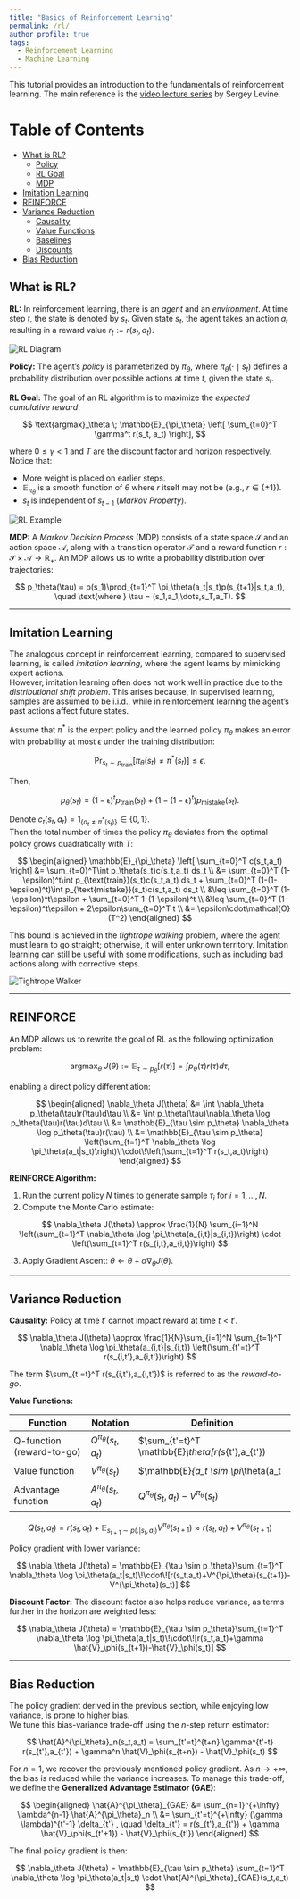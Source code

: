 ```yaml
---
title: "Basics of Reinforcement Learning"
permalink: /rl/
author_profile: true
tags:
  - Reinforcement Learning
  - Machine Learning
---
```


This tutorial provides an introduction to the fundamentals of reinforcement learning.  The main reference is the [video lecture series](https://www.youtube.com/playlist?list=PL_iWQOsE6TfVYGEGiAOMaOzzv41Jfm_Ps) by Sergey Levine.

# Table of Contents

- [What is RL?](#what-is-rl)
   - [Policy](#policy)
   - [RL Goal](#rl-goal)
   - [MDP](#mdp)
- [Imitation Learning](#imitation-learning)
- [REINFORCE](#reinforce)
- [Variance Reduction](#variance-reduction)
   - [Causality](#causality)
   - [Value Functions](#value-functions)
   - [Baselines](#baselines)
   - [Discounts](#discounts)
- [Bias Reduction](#bias-reduction)


## What is RL?

**RL:** In reinforcement learning, there is an *agent* and an *environment*.  At time step $t$, the state is denoted by $s_t$.  Given state $s_t$, the agent takes an action $a_t$ resulting in a reward value $r_t := r(s_t, a_t)$.

![RL Diagram](figs/00.png)

**Policy:** The agent’s *policy* is parameterized by $\pi_\theta$,  where $\pi_\theta(\cdot \mid s_t)$ defines a probability distribution over possible actions at time $t$, given the state $s_t$.

**RL Goal:** The goal of an RL algorithm is to maximize the *expected cumulative reward*:

$$
\text{argmax}_\theta \; \mathbb{E}_{\pi_\theta} \left[ \sum_{t=0}^T \gamma^t r(s_t, a_t) \right],
$$

where $0 \leq \gamma < 1$ and $T$ are the discount factor and horizon respectively. Notice that:

- More weight is placed on earlier steps.
- $\mathbb{E}_{\pi_\theta}$ is a smooth function of $\theta$ where $r$ itself may not be (e.g., $r \in \{\pm 1\}$).
- $s_t$ is independent of $s_{t-1}$ (*Markov Property*).

![RL Example](figs/01.png)

**MDP:** A *Markov Decision Process* (MDP) consists of a state space $\mathcal{S}$ and an action space $\mathcal{A}$,  along with a transition operator $\mathcal{T}$ and a reward function  $r : \mathcal{S} \times \mathcal{A} \to \mathbb{R}_+$.  An MDP allows us to write a probability distribution over trajectories:

$$
p_\theta(\tau) = p(s_1)\prod_{t=1}^T \pi_\theta(a_t|s_t)p(s_{t+1}|s_t,a_t),
\quad \text{where } \tau = (s_1,a_1,\dots,s_T,a_T).
$$

---

## Imitation Learning

The analogous concept in reinforcement learning, compared to supervised learning, is called *imitation learning*,  where the agent learns by mimicking expert actions.  
However, imitation learning often does not work well in practice due to the *distributional shift problem*. This arises because, in supervised learning, samples are assumed to be i.i.d., while in reinforcement learning the agent’s past actions affect future states.

Assume that $\pi^*$ is the expert policy and the learned policy $\pi_\theta$ makes an error with probability at most $\epsilon$ under the training distribution:

$$
\Pr_{s_t \sim p_{\text{train}}}\big[\pi_\theta(s_t) \neq \pi^*(s_t)\big] \leq \epsilon.
$$

Then,

$$
p_{\theta}(s_t) = (1-\epsilon)^t p_{\text{train}}(s_t)+(1-(1-\epsilon)^t)p_{\text{mistake}}(s_t).
$$

Denote $c_t(s_t, a_t) = 1_{\{a_t \neq \pi^*(s_t)\}} \in \{0, 1\}$.  
Then the total number of times the policy $\pi_\theta$ deviates from the optimal policy grows quadratically with $T$:

$$
\begin{aligned}
\mathbb{E}_{\pi_\theta} \left[ \sum_{t=0}^T c(s_t,a_t) \right] 
&= \sum_{t=0}^T\int p_\theta(s_t)c(s_t,a_t) ds_t \\
&=  \sum_{t=0}^T (1-\epsilon)^t\int p_{\text{train}}(s_t)c(s_t,a_t) ds_t + \sum_{t=0}^T (1-(1-\epsilon)^t)\int p_{\text{mistake}}(s_t)c(s_t,a_t) ds_t  \\ 
&\leq  \sum_{t=0}^T (1-\epsilon)^t\epsilon + \sum_{t=0}^T 1-(1-\epsilon)^t \\ 
&\leq  \sum_{t=0}^T (1-\epsilon)^t\epsilon + 2\epsilon\sum_{t=0}^T t \\ 
&= \epsilon\cdot\mathcal{O}(T^2)
\end{aligned}
$$

This bound is achieved in the *tightrope walking* problem, where the agent must learn to go straight; otherwise, it will enter unknown territory. Imitation learning can still be useful with some modifications, such as including bad actions along with corrective steps.

![Tightrope Walker](figs/02.png)

---

## REINFORCE

An MDP allows us to rewrite the goal of RL as the following optimization problem:

$$
\text{argmax}_\theta \; J(\theta):= \mathbb{E}_{\tau \sim p_\theta}[r(\tau)] = \int p_\theta(\tau)r(\tau)d\tau,
$$

enabling a direct policy differentiation:

$$
\begin{aligned}
\nabla_\theta J(\theta) &= \int \nabla_\theta p_\theta(\tau)r(\tau)d\tau  \\ 
&= \int p_\theta(\tau)\nabla_\theta \log  p_\theta(\tau)r(\tau)d\tau \\
&= \mathbb{E}_{\tau \sim p_\theta} \nabla_\theta \log  p_\theta(\tau)r(\tau) \\ 
&= \mathbb{E}_{\tau \sim p_\theta} \left(\sum_{t=1}^T \nabla_\theta \log  \pi_\theta(a_t|s_t)\right)\!\cdot\!\left(\sum_{t=1}^T r(s_t,a_t)\right)
\end{aligned}
$$

**REINFORCE Algorithm:**

1. Run the current policy $N$ times to generate sample $\tau_i$ for $i=1,\dots,N$.
2. Compute the Monte Carlo estimate:

$$
\nabla_\theta J(\theta) \approx \frac{1}{N} \sum_{i=1}^N 
\left(\sum_{t=1}^T \nabla_\theta \log  \pi_\theta(a_{i,t}|s_{i,t})\right)
\cdot
\left(\sum_{t=1}^T r(s_{i,t},a_{i,t})\right)
$$

3. Apply Gradient Ascent: $\theta \leftarrow \theta + \alpha \nabla_\theta J(\theta)$.

---

## Variance Reduction

**Causality:** Policy at time $t'$ cannot impact reward at time $t < t'$.

$$
\nabla_\theta J(\theta) \approx \frac{1}{N}\sum_{i=1}^N \sum_{t=1}^T 
\nabla_\theta \log  \pi_\theta(a_{i,t}|s_{i,t})
\left(\sum_{t'=t}^T r(s_{i,t'},a_{i,t'})\right)
$$

The term $\sum_{t'=t}^T r(s_{i,t'},a_{i,t'})$ is referred to as the *reward-to-go*.

**Value Functions:**  

| Function | Notation | Definition |
|----------|----------|-----------|
| Q-function (reward-to-go) | $Q^{\pi_\theta}(s_t,a_t)$ | $\sum_{t'=t}^T \mathbb{E}_\theta[r(s_{t'},a_{t'})|s_t,a_t]$ |
| Value function | $V^{\pi_\theta}(s_t)$ | $\mathbb{E}_{a_t \sim \pi_\theta(a_t|s_t)}[Q^{\pi_\theta}(s_t,a_t)]$ |
| Advantage function | $A^{\pi_\theta}(s_t,a_t)$ | $Q^{\pi_\theta}(s_t,a_t) - V^{\pi_\theta}(s_t)$ |

$$
Q(s_t,a_t) = r(s_t,a_t) + \mathbb{E}_{s_{t+1}\sim p(.|s_t,a_t)}V^{\pi_\theta}(s_{t+1})
\approx r(s_t,a_t) + V^{\pi_\theta}(s_{t+1})
$$

Policy gradient with lower variance:

$$
\nabla_\theta J(\theta) = \mathbb{E}_{\tau \sim p_\theta}\sum_{t=1}^T \nabla_\theta \log  \pi_\theta(a_t|s_t)\!\cdot\![r(s_t,a_t)+V^{\pi_\theta}(s_{t+1})-V^{\pi_\theta}(s_t)]
$$

**Discount Factor:** The discount factor also helps reduce variance, as terms further in the horizon are weighted less:

$$
\nabla_\theta J(\theta) = \mathbb{E}_{\tau \sim p_\theta}\sum_{t=1}^T \nabla_\theta \log  \pi_\theta(a_t|s_t)\!\cdot\![r(s_t,a_t)+\gamma \hat{V}_\phi(s_{t+1})-\hat{V}_\phi(s_t)]
$$

---

## Bias Reduction

The policy gradient derived in the previous section, while enjoying low variance, is prone to higher bias.  
We tune this bias-variance trade-off using the $n$-step return estimator:

$$
\hat{A}^{\pi_\theta}_n(s_t,a_t) = \sum_{t'=t}^{t+n} \gamma^{t'-t} r(s_{t'},a_{t'}) + \gamma^n \hat{V}_\phi(s_{t+n}) - \hat{V}_\phi(s_t)
$$

For $n=1$, we recover the previously mentioned policy gradient. As $n \to +\infty$, the bias is reduced while the variance increases. To manage this trade-off, we define the **Generalized Advantage Estimator (GAE)**:

$$
\begin{aligned}
\hat{A}^{\pi_\theta}_{GAE} &= \sum_{n=1}^{+\infty} \lambda^{n-1} \hat{A}^{\pi_\theta}_n \\ 
&= \sum_{t'=t}^{+\infty} (\gamma \lambda)^{t'-1} \delta_{t'} , \quad
\delta_{t'} = r(s_{t'},a_{t'}) + \gamma \hat{V}_\phi(s_{t'+1}) - \hat{V}_\phi(s_{t'})
\end{aligned}
$$

The final policy gradient is then:

$$
\nabla_\theta J(\theta) = \mathbb{E}_{\tau \sim p_\theta} \sum_{t=1}^T \nabla_\theta \log \pi_\theta(a_t|s_t) \cdot \hat{A}^{\pi_\theta}_{GAE}(s_t,a_t)
$$
